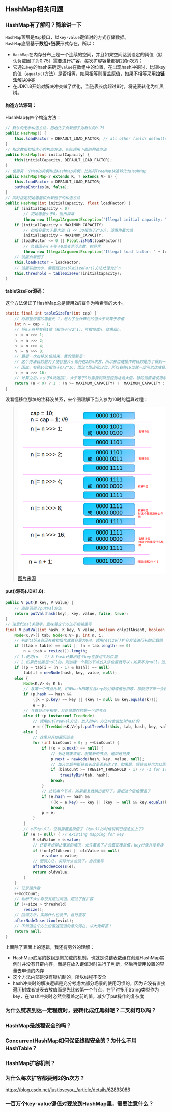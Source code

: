 ## HashMap相关问题

### HashMap有了解吗？简单讲一下
`HashMap`顶层是`Map`接口，以`key-value`键值对的方式存储数据。  
`HashMap`底层基于**数组+链表**形式存在，所以：  
- `HashMap`在内存分布上是一个连续的空间，并且如果空间达到设定的阈值（默认负载因子为0.75）需要进行扩容，每次扩容容量都到2的n次方；
- 它通过`key`的hash来确定`value`在数组中的位置，在出现hash冲突时，比较key的值（`equals()`方法）是否相等，如果相等则覆盖原值，如果不相等采用**拉链法**解决冲突
- 在JDK1.8开始对解决冲突做了优化，当链表长度超过8时，将链表转化为红黑树。

#### 构造方法源码：
HashMap有四个构造方法：
```java
// 默认的无参构造方法，初始化了负载因子为默认的0.75
public HashMap() {
    this.loadFactor = DEFAULT_LOAD_FACTOR; // all other fields defaulted
}
// 指定数组初始大小的构造方法，实际调用下面的构造方法
public HashMap(int initialCapacity) {
    this(initialCapacity, DEFAULT_LOAD_FACTOR);
}
// 使用另一个Map的实例构造HashMap实例，比如将TreeMap快速转化为HashMap
public HashMap(Map<? extends K, ? extends V> m) {
    this.loadFactor = DEFAULT_LOAD_FACTOR;
    putMapEntries(m, false);
}
// 同时指定初始容量和负载因子的构造方法
public HashMap(int initialCapacity, float loadFactor) {
    if (initialCapacity < 0)
        // 初始容量小于0，抛出异常
        throw new IllegalArgumentException("Illegal initial capacity: " + initialCapacity);
    if (initialCapacity > MAXIMUM_CAPACITY)
        // 初始容量大于最大值（1 << 30相当于2^30），设置为最大值
        initialCapacity = MAXIMUM_CAPACITY;
    if (loadFactor <= 0 || Float.isNaN(loadFactor))
        // 负载因子小于等于0或者非浮点数，抛异常
        throw new IllegalArgumentException("Illegal load factor: " + loadFactor);
    // 设置负载因子
    this.loadFactor = loadFactor;
    // 设置初始大小，需要经过tableSizeFor()方法处理为2^n
    this.threshold = tableSizeFor(initialCapacity);
}
```
#### tableSizeFor源码：
这个方法保证了HashMap总是使用2的幂作为哈希表的大小。
```java
static final int tableSizeFor(int cap) {
    // 将期望设置的容量先-1，是为了让计算后的值大于或等于原值
    int n = cap - 1;
    // 将n无符号右移1位（相当于n/2^1），再按位或n，结果给n。
    n |= n >>> 1;
    n |= n >>> 2;
    n |= n >>> 4;
    n |= n >>> 8;
    // 最后一次右移16位结束，我的理解是：
    // 这个方法目的是为了使容量大小保持在2的n次方，所以移位或操作的目的是为了得到一个全1的二进制，然后再+1就可以得到2的n次方
    // 因此，右移16位相当于n/2^16，而int型占用32位，所以右移16位就一定可以达成目的。
    n |= n >>> 16;
    // 计算之后，n小于0就返回1，大于等于0时需要判断是否到达最大值，够的话直接使用最大值，不够的话就+1。这样返回的容量范围就是[1, 2^30]
    return (n < 0) ? 1 : (n >= MAXIMUM_CAPACITY) ?  MAXIMUM_CAPACITY : n + 1;
}
```
没看懂移位那块的注释没关系，来个图理解下当入参为10时的运算过程：
>![](images/tableSizeFor.png)  
[图片来源](https://www.jianshu.com/p/cbe3f22793be)

#### put()源码(JDK1.8):
```java
public V put(K key, V value) {
    // 直接调用了putVal方法
    return putVal(hash(key), key, value, false, true);
}
// 注意final关键字，意味着这个方法不能被重写
final V putVal(int hash, K key, V value, boolean onlyIfAbsent, boolean evict) {
    Node<K,V>[] tab; Node<K,V> p; int n, i;
    // 判断table有没有被初始化或者容量为0时，调用resize()扩容方法进行初始化数组
    if ((tab = table) == null || (n = tab.length) == 0)
        n = (tab = resize()).length;
    // 1.使用(n - 1) & hash计算出这个key在数组中的位置
    // 2.如果此位置是null的，则创建一个新的节点放入该位置就可以；如果不为null，进入else
    if ((p = tab[i = (n - 1) & hash]) == null)
        tab[i] = newNode(hash, key, value, null);
    else {
        Node<K,V> e; K k;
        // 与第一个节点比较，如果hash相等并且key的引用或值也相等，那就记下来一会替换掉就可以了
        if (p.hash == hash &&
            ((k = p.key) == key || (key != null && key.equals(k))))
            e = p;
        // 与首节点不相等，且此位置存的是一个树节点
        else if (p instanceof TreeNode)
            // 调用putTreeVal方法，放入树中，方法内也会比较hash的
            e = ((TreeNode<K,V>)p).putTreeVal(this, tab, hash, key, value);
        else {
            // 这里只开始遍历链表
            for (int binCount = 0; ; ++binCount) {
                if ((e = p.next) == null) {
                    // 到达链表末尾，创建新的节点，追加进链表
                    p.next = newNode(hash, key, value, null);
                    // 加入之后判断链表长度是否到达了8，如果是，将链表转化为红黑树
                    if (binCount >= TREEIFY_THRESHOLD - 1) // -1 for 1st
                        treeifyBin(tab, hash);
                    break;
                }
                // 比较每个节点，如果重复就跳出循环了，要把这个值给覆盖了
                if (e.hash == hash &&
                    ((k = e.key) == key || (key != null && key.equals(k))))
                    break;
                p = e;
            }
        }
        // e不为null，说明要覆盖原值了（为null的时候说明已经追加上了）
        if (e != null) { // existing mapping for key
            V oldValue = e.value;
            // 还要考虑禁止覆盖的情况，允许覆盖了才会真正覆盖值，key好像并没有换
            if (!onlyIfAbsent || oldValue == null)
                e.value = value;
            // 回调方法，实际什么也没干。自行重写
            afterNodeAccess(e);
            return oldValue;
        }
    }
    // 记录操作数
    ++modCount;
    // 判断下大小有没有超过阈值，超过了就扩容
    if (++size > threshold)
        resize();
    // 回调方法，实际什么也没干。自行重写
    afterNodeInsertion(evict);
    // 不知道这个方法设置返回值的意义何在，求大佬解答！
    return null;
}
```
上面除了表面上的逻辑，我还有另外的理解：
- HashMap底层的数组是懒加载的机制，也就是说链表数组在创建HashMap实例时并没有开辟内存，而是在放入键值对时进行了判断，然后再使用设置的容量去申请的内存
- 这个方法内部是没有锁机制的，所以线程不安全
- hash冲突时的解决逻辑是充分考虑大部分场景的使用习惯的，因为它没有直接遍历树或者链表去放值而是先比较第一个节点，在平时多用String类型作为key，在hash冲突时必然会覆盖之前的值，减少了put操作的复杂度


### 为什么链表到达一定程度时，要转化成红黑树呢？二叉树可以吗？


### HashMap是线程安全的吗？

### ConcurrentHashMap如何保证线程安全的？为什么不用HashTable？

### HashMap扩容机制？

### 为什么每次扩容都要到2的n次方？
https://blog.csdn.net/justloveyou_/article/details/62893086

### 一百万个key-value键值对要放到HashMap里，需要注意什么？

